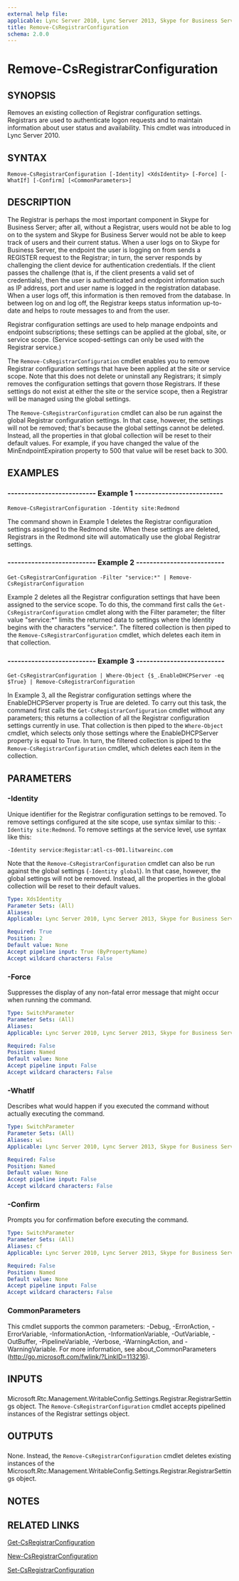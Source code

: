 ```yaml
---
external help file: 
applicable: Lync Server 2010, Lync Server 2013, Skype for Business Server 2015
title: Remove-CsRegistrarConfiguration
schema: 2.0.0
---
```


# Remove-CsRegistrarConfiguration

## SYNOPSIS
Removes an existing collection of Registrar configuration settings.
Registrars are used to authenticate logon requests and to maintain information about user status and availability.
This cmdlet was introduced in Lync Server 2010.


## SYNTAX

```
Remove-CsRegistrarConfiguration [-Identity] <XdsIdentity> [-Force] [-WhatIf] [-Confirm] [<CommonParameters>]
```

## DESCRIPTION
The Registrar is perhaps the most important component in Skype for Business Server; after all, without a Registrar, users would not be able to log on to the system and Skype for Business Server would not be able to keep track of users and their current status.
When a user logs on to Skype for Business Server, the endpoint the user is logging on from sends a REGISTER request to the Registrar; in turn, the server responds by challenging the client device for authentication credentials.
If the client passes the challenge (that is, if the client presents a valid set of credentials), then the user is authenticated and endpoint information such as IP address, port and user name is logged in the registration database.
When a user logs off, this information is then removed from the database.
In between log on and log off, the Registrar keeps status information up-to-date and helps to route messages to and from the user.

Registrar configuration settings are used to help manage endpoints and endpoint subscriptions; these settings can be applied at the global, site, or service scope.
(Service scoped-settings can only be used with the Registrar service.)

The `Remove-CsRegistrarConfiguration` cmdlet enables you to remove Registrar configuration settings that have been applied at the site or service scope.
Note that this does not delete or uninstall any Registrars; it simply removes the configuration settings that govern those Registrars.
If these settings do not exist at either the site or the service scope, then a Registrar will be managed using the global settings.

The `Remove-CsRegistrarConfiguration` cmdlet can also be run against the global Registrar configuration settings.
In that case, however, the settings will not be removed; that's because the global settings cannot be deleted.
Instead, all the properties in that global collection will be reset to their default values.
For example, if you have changed the value of the MinEndpointExpiration property to 500 that value will be reset back to 300.


## EXAMPLES

### -------------------------- Example 1 --------------------------
```
Remove-CsRegistrarConfiguration -Identity site:Redmond
```

The command shown in Example 1 deletes the Registrar configuration settings assigned to the Redmond site.
When these settings are deleted, Registrars in the Redmond site will automatically use the global Registrar settings.


### -------------------------- Example 2 --------------------------
```
Get-CsRegistrarConfiguration -Filter "service:*" | Remove-CsRegistrarConfiguration
```

Example 2 deletes all the Registrar configuration settings that have been assigned to the service scope.
To do this, the command first calls the `Get-CsRegistrarConfiguration` cmdlet along with the Filter parameter; the filter value "service:*" limits the returned data to settings where the Identity begins with the characters "service:".
The filtered collection is then piped to the `Remove-CsRegistrarConfiguration` cmdlet, which deletes each item in that collection.


### -------------------------- Example 3 --------------------------
```
Get-CsRegistrarConfiguration | Where-Object {$_.EnableDHCPServer -eq $True} | Remove-CsRegistrarConfiguration
```

In Example 3, all the Registrar configuration settings where the EnableDHCPServer property is True are deleted.
To carry out this task, the command first calls the `Get-CsRegistrarConfiguration` cmdlet without any parameters; this returns a collection of all the Registrar configuration settings currently in use.
That collection is then piped to the `Where-Object` cmdlet, which selects only those settings where the EnableDHCPServer property is equal to True.
In turn, the filtered collection is piped to the `Remove-CsRegistrarConfiguration` cmdlet, which deletes each item in the collection.


## PARAMETERS

### -Identity
Unique identifier for the Registrar configuration settings to be removed.
To remove settings configured at the site scope, use syntax similar to this: `-Identity site:Redmond`.
To remove settings at the service level, use syntax like this:

`-Identity service:Registar:atl-cs-001.litwareinc.com`

Note that the `Remove-CsRegistrarConfiguration` cmdlet can also be run against the global settings (`-Identity global`).
In that case, however, the global settings will not be removed.
Instead, all the properties in the global collection will be reset to their default values.


```yaml
Type: XdsIdentity
Parameter Sets: (All)
Aliases: 
Applicable: Lync Server 2010, Lync Server 2013, Skype for Business Server 2015

Required: True
Position: 2
Default value: None
Accept pipeline input: True (ByPropertyName)
Accept wildcard characters: False
```

### -Force
Suppresses the display of any non-fatal error message that might occur when running the command.

```yaml
Type: SwitchParameter
Parameter Sets: (All)
Aliases: 
Applicable: Lync Server 2010, Lync Server 2013, Skype for Business Server 2015

Required: False
Position: Named
Default value: None
Accept pipeline input: False
Accept wildcard characters: False
```

### -WhatIf
Describes what would happen if you executed the command without actually executing the command.

```yaml
Type: SwitchParameter
Parameter Sets: (All)
Aliases: wi
Applicable: Lync Server 2010, Lync Server 2013, Skype for Business Server 2015

Required: False
Position: Named
Default value: None
Accept pipeline input: False
Accept wildcard characters: False
```

### -Confirm
Prompts you for confirmation before executing the command.

```yaml
Type: SwitchParameter
Parameter Sets: (All)
Aliases: cf
Applicable: Lync Server 2010, Lync Server 2013, Skype for Business Server 2015

Required: False
Position: Named
Default value: None
Accept pipeline input: False
Accept wildcard characters: False
```

### CommonParameters
This cmdlet supports the common parameters: -Debug, -ErrorAction, -ErrorVariable, -InformationAction, -InformationVariable, -OutVariable, -OutBuffer, -PipelineVariable, -Verbose, -WarningAction, and -WarningVariable. For more information, see about_CommonParameters (http://go.microsoft.com/fwlink/?LinkID=113216).

## INPUTS

###  
Microsoft.Rtc.Management.WritableConfig.Settings.Registrar.RegistrarSettings object.
The `Remove-CsRegistrarConfiguration` cmdlet accepts pipelined instances of the Registrar settings object.

## OUTPUTS

###  
None.
Instead, the `Remove-CsRegistrarConfiguration` cmdlet deletes existing instances of the Microsoft.Rtc.Management.WritableConfig.Settings.Registrar.RegistrarSettings object.

## NOTES

## RELATED LINKS

[Get-CsRegistrarConfiguration]()

[New-CsRegistrarConfiguration]()

[Set-CsRegistrarConfiguration]()
